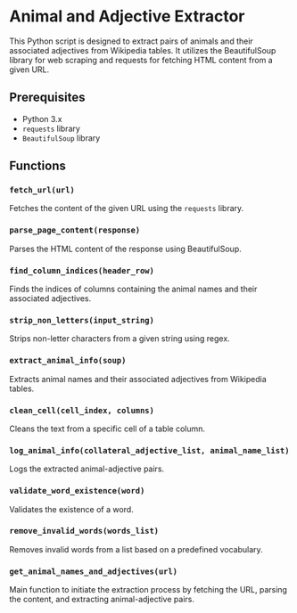 # Animal and Adjective Extractor

This Python script is designed to extract pairs of animals and their associated adjectives from Wikipedia tables. It utilizes the BeautifulSoup library for web scraping and requests for fetching HTML content from a given URL.

## Prerequisites

- Python 3.x
- `requests` library
- `BeautifulSoup` library

## Functions

### `fetch_url(url)`

Fetches the content of the given URL using the `requests` library.

### `parse_page_content(response)`

Parses the HTML content of the response using BeautifulSoup.

### `find_column_indices(header_row)`

Finds the indices of columns containing the animal names and their associated adjectives.

### `strip_non_letters(input_string)`

Strips non-letter characters from a given string using regex.

### `extract_animal_info(soup)`

Extracts animal names and their associated adjectives from Wikipedia tables.

### `clean_cell(cell_index, columns)`

Cleans the text from a specific cell of a table column.

### `log_animal_info(collateral_adjective_list, animal_name_list)`

Logs the extracted animal-adjective pairs.

### `validate_word_existence(word)`

Validates the existence of a word.

### `remove_invalid_words(words_list)`

Removes invalid words from a list based on a predefined vocabulary.

### `get_animal_names_and_adjectives(url)`

Main function to initiate the extraction process by fetching the URL, parsing the content, and extracting animal-adjective pairs.
